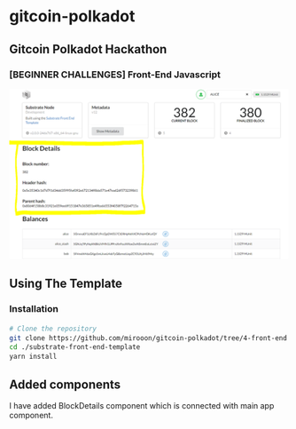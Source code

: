 # gitcoin-polkadot
## Gitcoin Polkadot Hackathon
### [BEGINNER CHALLENGES] Front-End Javascript
![Screenshot](3.PNG)

## Using The Template

### Installation
```bash
# Clone the repository
git clone https://github.com/mirooon/gitcoin-polkadot/tree/4-front-end
cd ./substrate-front-end-template
yarn install
```

## Added components
I have added BlockDetails component which is connected with main app component.